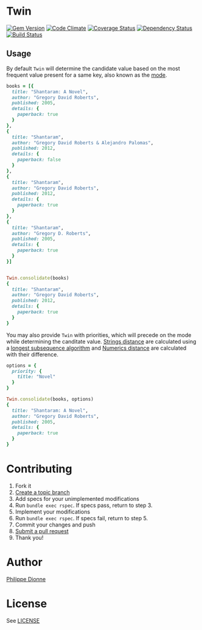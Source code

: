 # Twin

[![Gem Version](https://badge.fury.io/rb/twin.png)](http://badge.fury.io/rb/twin)
[![Code Climate](https://codeclimate.com/github/phildionne/twin.png)](https://codeclimate.com/github/phildionne/twin)
[![Coverage Status](https://coveralls.io/repos/phildionne/twin/badge.png)](https://coveralls.io/r/phildionne/twin)
[![Dependency Status](https://gemnasium.com/phildionne/twin.png)](https://gemnasium.com/phildionne/twin)
[![Build Status](https://travis-ci.org/phildionne/twin.png)](https://travis-ci.org/phildionne/twin)

## Usage

By default `Twin` will determine the candidate value based on the most frequent value present for a same key, also known as the [mode](http://en.wikipedia.org/wiki/Mode_(statistics)).

```ruby
books = [{
  title: "Shantaram: A Novel",
  author: "Gregory David Roberts",
  published: 2005,
  details: {
    paperback: true
  }
},
{
  title: "Shantaram",
  author: "Gregory David Roberts & Alejandro Palomas",
  published: 2012,
  details: {
    paperback: false
  }
},
{
  title: "Shantaram",
  author: "Gregory David Roberts",
  published: 2012,
  details: {
    paperback: true
  }
},
{
  title: "Shantaram",
  author: "Gregory D. Roberts",
  published: 2005,
  details: {
    paperback: true
  }
}]


Twin.consolidate(books)
{
  title: "Shantaram",
  author: "Gregory David Roberts",
  published: 2012,
  details: {
    paperback: true
  }
}
```

You may also provide `Twin` with priorities, which will precede on the mode while determining the canditate value. [Strings distance]() are calculated using a [longest subsequence algorithm](http://en.wikipedia.org/wiki/Longest_common_subsequence_problem) and [Numerics distance]() are calculated with their difference.

```ruby
options = {
  priority: {
    title: "Novel"
  }
}

Twin.consolidate(books, options)
{
  title: "Shantaram: A Novel",
  author: "Gregory David Roberts",
  published: 2005,
  details: {
    paperback: true
  }
}
```

# Contributing

1. Fork it
2. [Create a topic branch](http://learn.github.com/p/branching.html)
3. Add specs for your unimplemented modifications
4. Run `bundle exec rspec`. If specs pass, return to step 3.
5. Implement your modifications
6. Run `bundle exec rspec`. If specs fail, return to step 5.
7. Commit your changes and push
8. [Submit a pull request](http://help.github.com/send-pull-requests/)
9. Thank you!

# Author

[Philippe Dionne](http://phildionne.com)

# License

See [LICENSE](https://github.com/phildionne/twin/blob/master/LICENSE)
